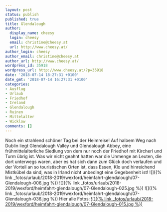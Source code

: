 ```yaml
---
layout: post
status: publish
published: true
title: Glendalough
author:
  display_name: cheesy
  login: cheesy
  email: christine@cheesy.at
  url: http://www.cheesy.at/
author_login: cheesy
author_email: christine@cheesy.at
author_url: http://www.cheesy.at/
wordpress_id: 35918
wordpress_url: http://www.cheesy.at/?p=35918
date: '2018-07-14 18:27:31 +0100'
date_gmt: '2018-07-14 16:27:31 +0100'
categories:
- Ausflug
- Urlaub
- Friedhof
- Ireland
- Glendalough
- Ruinen
- Mittelalter
- Wicklow
comments: []
---
```

Noch ein strahlend schöner Tag bei der Heimreise! Auf halbem Weg nach Dublin liegt Glendalough Valley und Glendalough Abbey, eine frühmittelalterliche Siedlung von dem nur noch der Friedhof mit Kircherl und Turm übrig ist.
Was wir nicht geahnt hatten war die Unmenge an Leuten, die dort unterwegs waren, aber es hat sich dann zum Glück doch verlaufen und der Vorteil an so touristischen Orten ist, dass Essen, Klo und hinreichend Mistkübel da sind, was in Irland nicht unbedingt eine Gegebenheit ist!
![]({% link _fotos/urlaub/2018-2019/wexford/heimfahrt-glendalough/07-Glendalough-006.jpg %})
![]({% link _fotos/urlaub/2018-2019/wexford/heimfahrt-glendalough/07-Glendalough-025.jpg %})
![]({% link _fotos/urlaub/2018-2019/wexford/heimfahrt-glendalough/07-Glendalough-036.jpg %})
Hier alle Fotos:
[![]({% link _fotos/urlaub/2018-2019/wexford/heimfahrt-glendalough/07-Glendalough-015.jpg %})](http://www.cheesy.at/fotos/urlaub/wexford/heimfahrt-glendalough/)
